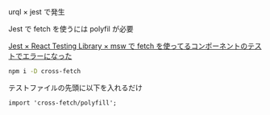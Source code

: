 
urql × jest で発生

Jest で fetch を使うには polyfil が必要

 [Jest × React Testing Library × msw で fetch を使ってるコンポーネントのテストでエラーになった](https://chaika.hatenablog.com/entry/2023/08/01/083000)
```sh
npm i -D cross-fetch
```

テストファイルの先頭に以下を入れるだけ
```tsx
import 'cross-fetch/polyfill';
```